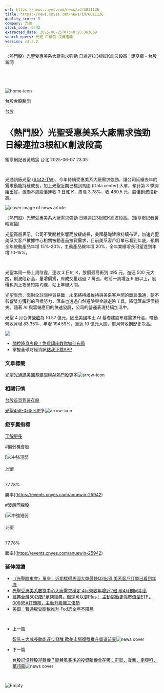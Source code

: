 ```yaml
---
url: https://news.cnyes.com/news/id/6011136
title: https://news.cnyes.com/news/id/6011136
quality_score: 5
company: 光聖
stock_code: 6442
extracted_date: 2025-06-25T07:49:20.363859
search_query: 光聖 目標價 投資建議
version: v3.3.2
---
```


〈熱門股〉光聖受惠美系大廠需求強勁 日線連拉3根紅K創波段高 | 鉅亨網 - 台股新聞

‌

‌

![home-icon](/assets/icons/breadCrumb/symbol-icon-home.svg)

[台股](/news/cat/tw_stock)[台股新聞](/news/cat/tw_stock_news)

台股

# 〈熱門股〉光聖受惠美系大廠需求強勁 日線連拉3根紅K創波段高

鉅亨網記者黃皓宸 台北 2025-06-07 23:35

‌

光通訊廠光聖 ([6442-TW](https://www.cnyes.com/twstock/6442))，今年持續受惠美系大廠需求強勁，讓公司延續去年的需求動能持穩成長，加上光聖近期已標到馬國 (Data center) 大單，預計第 3 季開始出貨，激勵本周股價連收 3 日紅 K，周漲 3.78%，收 480.5 元，股價創波段新高。

![cover image of news article](/_next/image?url=https%3A%2F%2Fcimg.cnyes.cool%2Fprod%2Fnews%2F6011136%2Fl%2Fa6329fb0390055fe82a196b1b309d94a.jpg&w=3840&q=75)

〈熱門股〉光聖受惠美系大廠需求強勁 日線連拉3根紅K創波段高。(鉅亨網記者黃皓宸攝)

光聖高層表示，公司不受關稅影響而放緩成長，美國基礎建設持續布建，加速光聖美系大客戶數據中心相關被動產品拉貨需求，目前美系客戶訂單已看到年底，預期全年被動產品年增 15%-20%，主動產品線年增 20%，全年業績增長可望達到年增 10-15%。

‌

光聖本周一掃上周陰霾，連收 3 日紅 K，股價最高衝到 495 元，進逼 500 元大關，創波段新高，量增價揚，周成交量超過 2 萬張，較前一周增近 9 倍以上，股價也向上攻破短期均線，站上年線大關。

光聖表示，面對全球關稅貿易戰，未來將持續維持與美系客戶間的商談溝通，朝不影響雙方獲利的目標努力，匯率也透過自然避險與金融避險工具，降低匯率評價損失。隨著 AI 與雲端應用的快速發展，公司的營運表現持續加溫中。

光聖 4 月合併[營收](https://udn.com/search/tagging/2/%E7%87%9F%E6%94%B6)為 10.57 億元，因應美國本土 AI 基礎建設布建需求升溫，帶動營收月增 83.35%、年增 194.59%，重返 10 億元大關，單月營收創歷史次高。

![](https://so.cnyes.com/mobilechart/MobileChart.aspx?markettype=twstock&charttype1=kchart&stockcode=6442&imgwidth=580&imgheight=500&bgcolor=2)

* [關稅降息夾殺！免費講座教你如何布局](https://www.rsc.com.tw/Cnyes_RSC/SeminarBooking2025InvestmentOutlook.aspx?utm_source=anue&utm_medium=usstocks_end)
* 掌握全球財經資訊[點我下載APP](http://www.cnyes.com/app/?utm_source=mweb&utm_medium=HamMenuBanner&utm_campaign=fixed&utm_content=entr)

### 文章標籤

[光聖](https://news.cnyes.com/tag/光聖 "光聖")[光通訊](https://news.cnyes.com/tag/光通訊 "光通訊")[美國基建](https://news.cnyes.com/tag/美國基建 "美國基建")[關稅](https://news.cnyes.com/tag/關稅 "關稅")[AI](https://news.cnyes.com/tag/AI "AI")[熱門股](https://news.cnyes.com/tag/熱門股 "熱門股")更多![arrow-icon](/assets/icons/arrows/arrow-down.svg)

### 相關行情

[台股首頁](https://www.cnyes.com/twstock)[我要存股](https://supr.link/8OHaU)

[光聖459-0.65%](https://www.cnyes.com/twstock/6442)更多![arrow-icon](/assets/icons/arrows/arrow-down.svg)

### 鉅亨贏指標

[了解更多](https://events.cnyes.com/anuewin-25942)

#偏弱機會股

[![中強短弱](/assets/icons/win-indicator/long-to-short.svg)

###### 光聖

77.78%

勝率](https://events.cnyes.com/anuewin-25942)

#波段回檔股

[![中強短弱](/assets/icons/win-indicator/long-to-short.svg)

###### 光聖

77.78%

勝率](https://events.cnyes.com/anuewin-25942)

### 延伸閱讀

* [〈光聖股東會〉董座：近期標得馬國大單最快Q3出貨 美系客戶訂單已看到年底](/news/id/5996925)
* [光聖受惠美系數據中心大廠需求穩定 4月營收年增近2倍 前4月創同期高](/news/id/5970279)
* [經典台灣50指數\*足夠經典，但還可以更Plus！ 主動挑戰更強市值型ETF， 00985A打頭陣，主動升級擁三優勢](/news/id/6037206)
* [美銀：若通膨受關稅推升 Fed恐全年不降息](/news/id/6036841)

‌

* 上一篇

  [智易三大成長動能逐步發酵 歐美市場復甦推升營運前景](/news/id/6011309)![news cover](https://cimg.cnyes.cool/prod/news/6011309/m/7af11cabfe5377b6670e7df8d4c4fcd1.jpg)
* 下一篇

  [台股記憶體股迎轉機？關稅風暴後的投資新機會在哪：群聯、宜鼎、南亞科、華邦電](/news/id/6010854)![news cover](https://cimg.cnyes.cool/prod/news/6010854/m/f06c3ab8f82cf1a402904986c45c6beb.jpg)

‌

![Empty](/assets/icons/skeleton/empty-image.svg)

‌